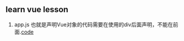 
## learn vue lesson

1. app.js 也就是声明Vue对象的代码需要在使用的div后面声明，不能在前面.[code](https://github.com/caucoder/learn-vue/blob/lesson1/index.html)

